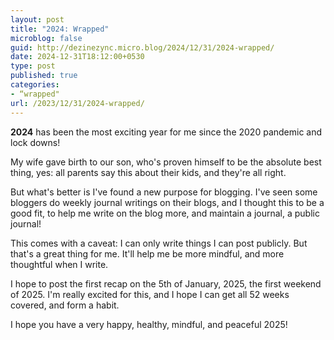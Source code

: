 ```yaml
---
layout: post
title: "2024: Wrapped"
microblog: false
guid: http://dezinezync.micro.blog/2024/12/31/2024-wrapped/
date: 2024-12-31T18:12:00+0530
type: post
published: true
categories:
- “wrapped"
url: /2023/12/31/2024-wrapped/
---
```


**2024** has been the most exciting year for me since the 2020 pandemic and lock downs! 

My wife gave birth to our son, who's proven himself to be the absolute best thing, yes: all parents say this about their kids, and they're all right.

But what's better is I've found a new purpose for blogging. I've seen some bloggers do weekly journal writings on their blogs, and I thought this to be a good fit, to help me write on the blog more, and maintain a journal, a public journal! 

This comes with a caveat: I can only write things I can post publicly. But that's a great thing for me. It'll help me be more mindful, and more thoughtful when I write. 

I hope to post the first recap on the 5th of January, 2025, the first weekend of 2025. I'm really excited for this, and I hope I can get all 52 weeks covered, and form a habit. 

I hope you have a very happy, healthy, mindful, and peaceful 2025! 
